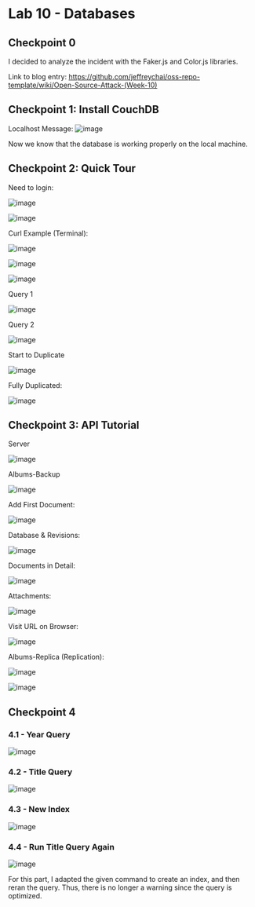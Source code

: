 # Lab 10 - Databases

## Checkpoint 0

I decided to analyze the incident with the Faker.js and Color.js libraries.

Link to blog entry: https://github.com/jeffreychai/oss-repo-template/wiki/Open-Source-Attack-(Week-10)

## Checkpoint 1: Install CouchDB

Localhost Message:
![image](check1.PNG)

Now we know that the database is working properly on the local machine.

## Checkpoint 2: Quick Tour

Need to login:

![image](fauxton-prelogin.PNG)

![image](fauxton-login.PNG)

Curl Example (Terminal):

![image](check2.PNG)

![image](first-document.PNG)

![image](first-query.PNG)

Query 1

![image](1998-query.PNG)

Query 2

![image](second-query.PNG)

Start to Duplicate

![image](replication-schedule.PNG)

Fully Duplicated:

![image](replication-same-size.PNG)

## Checkpoint 3: API Tutorial

Server

![image](check-server.PNG)

Albums-Backup

![image](check3-albums-backup.PNG)

Add First Document:

![image](check3-latest-revision-number.PNG)

Database & Revisions:

![image](database_revision.PNG)

Documents in Detail:

![image](database_add.PNG)

Attachments:

![image](attachment.PNG)

Visit URL on Browser:

![image](artwork-screenshot.PNG)

Albums-Replica (Replication):

![image](album-replica-works.PNG)

![image](access_again.PNG)

## Checkpoint 4

### 4.1 - Year Query

![image](check4_1.PNG)

### 4.2 - Title Query

![image](check4_2.PNG)

### 4.3 - New Index

![image](check4_3.PNG)

### 4.4 - Run Title Query Again

![image](check4_4.PNG)

For this part, I adapted the given command to create an index, and then reran the query.
Thus, there is no longer a warning since the query is optimized.
